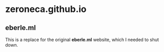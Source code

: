 # zeroneca.github.io

## eberle.ml

This is a replace for the original **eberle.ml** website, which I needed to shut down.
